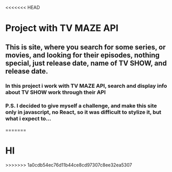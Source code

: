 <<<<<<< HEAD
<h1>Project with TV MAZE API</h1>
<h2>This is site, where you search for some series, or movies, and looking for their episodes, nothing special, just release date, name of TV SHOW, and release date.</h2>
<h3>In this project i work with TV MAZE API, search and display info about TV SHOW work through their API</h3>
<h3>P.S. I decided to give myself a challenge, and make this site only in javascript, no React, so it was difficult to stylize it, but what i expect to...</h3>
=======
<h1>HI</h1>
>>>>>>> 1a0cdb54ec76d11b44ce8cd97307c8ee32ea5307
